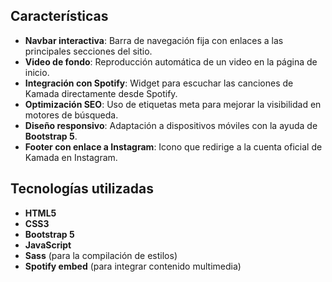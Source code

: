 ## Características

- **Navbar interactiva**: Barra de navegación fija con enlaces a las principales secciones del sitio.
- **Video de fondo**: Reproducción automática de un video en la página de inicio.
- **Integración con Spotify**: Widget para escuchar las canciones de Kamada directamente desde Spotify.
- **Optimización SEO**: Uso de etiquetas meta para mejorar la visibilidad en motores de búsqueda.
- **Diseño responsivo**: Adaptación a dispositivos móviles con la ayuda de **Bootstrap 5**.
- **Footer con enlace a Instagram**: Icono que redirige a la cuenta oficial de Kamada en Instagram.

## Tecnologías utilizadas

- **HTML5**
- **CSS3**
- **Bootstrap 5**
- **JavaScript**
- **Sass** (para la compilación de estilos)
- **Spotify embed** (para integrar contenido multimedia)
